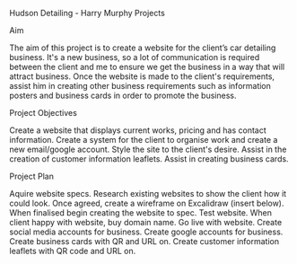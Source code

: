 Hudson Detailing - Harry Murphy Projects

Aim

The aim of this project is to create a website for the client’s car detailing business. It's a new business, so a lot of communication is required between the client and me to ensure we get the business in a way that will attract business. Once the website is made to the client's requirements, assist him in creating other business requirements such as information posters and business cards in order to promote the business.

Project Objectives

Create a website that displays current works, pricing and has contact information.
Create a system for the client to organise work and create a new email/google account.
Style the site to the client's desire.
Assist in the creation of customer information leaflets.
Assist in creating business cards.

Project Plan

Aquire website specs.
Research existing websites to show the client how it could look. 
Once agreed, create a wireframe on Excalidraw (insert below).
When finalised begin creating the website to spec.
Test website.
When client happy with website, buy domain name.
Go live with website.
Create social media accounts for business.
Create google accounts for business.
Create business cards with QR and URL on.
Create customer information leaflets with QR code and URL on.
